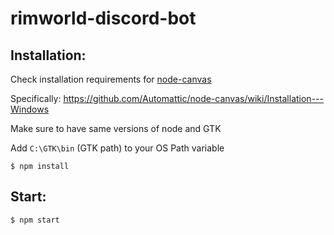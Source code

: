# rimworld-discord-bot

## Installation:

Check installation requirements for [node-canvas](https://github.com/Automattic/node-canvas)

Specifically: https://github.com/Automattic/node-canvas/wiki/Installation---Windows

Make sure to have same versions of node and GTK

Add `C:\GTK\bin` (GTK path) to your OS Path variable

`$ npm install`

## Start:

`$ npm start`